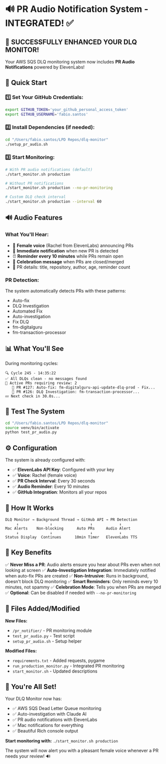 # 🔊 PR Audio Notification System - INTEGRATED! ✅

## 🎯 **SUCCESSFULLY ENHANCED YOUR DLQ MONITOR!**

Your AWS SQS DLQ monitoring system now includes **PR Audio Notifications** powered by ElevenLabs!

## 🚀 **Quick Start**

### **1️⃣ Set Your GitHub Credentials:**
```bash
export GITHUB_TOKEN='your_github_personal_access_token'
export GITHUB_USERNAME='fabio.santos'
```

### **2️⃣ Install Dependencies (if needed):**
```bash
cd "/Users/fabio.santos/LPD Repos/dlq-monitor"
./setup_pr_audio.sh
```

### **3️⃣ Start Monitoring:**
```bash
# With PR audio notifications (default)
./start_monitor.sh production

# Without PR notifications
./start_monitor.sh production --no-pr-monitoring

# Custom DLQ check interval
./start_monitor.sh production --interval 60
```

## 🔊 **Audio Features**

### **What You'll Hear:**
- 🎵 **Female voice** (Rachel from ElevenLabs) announcing PRs
- 🔔 **Immediate notification** when new PR is detected
- ⏰ **Reminder every 10 minutes** while PRs remain open
- 🎉 **Celebration message** when PRs are closed/merged
- 📢 PR details: title, repository, author, age, reminder count

### **PR Detection:**
The system automatically detects PRs with these patterns:
- Auto-fix
- DLQ Investigation  
- Automated Fix
- Auto-investigation
- Fix DLQ
- fm-digitalguru
- fm-transaction-processor

## 📊 **What You'll See**

During monitoring cycles:
```
🔍 Cycle 245 - 14:35:22
✅ All DLQs clean - no messages found
🔔 Active PRs requiring review: 2
   🤖 PR #127: Auto-fix: fm-digitalguru-api-update-dlq-prod - Fix...
   🤖 PR #126: DLQ Investigation: fm-transaction-processor...
💤 Next check in 30.0s...
```

## 🧪 **Test The System**

```bash
cd "/Users/fabio.santos/LPD Repos/dlq-monitor"
source venv/bin/activate
python test_pr_audio.py
```

## ⚙️ **Configuration**

The system is already configured with:
- ✅ **ElevenLabs API Key**: Configured with your key
- ✅ **Voice**: Rachel (female voice)
- ✅ **PR Check Interval**: Every 30 seconds
- ✅ **Audio Reminder**: Every 10 minutes
- ✅ **GitHub Integration**: Monitors all your repos

## 🔄 **How It Works**

```
DLQ Monitor → Background Thread → GitHub API → PR Detection
     ↓              ↓                 ↓            ↓
Mac Alerts    Non-blocking      Auto PRs     Audio Alert
     ↓              ↓                 ↓            ↓
Status Display  Continues      10min Timer   ElevenLabs TTS
```

## 🎯 **Key Benefits**

✅ **Never Miss a PR**: Audio alerts ensure you hear about PRs even when not looking at screen
✅ **Auto-Investigation Integration**: Immediately notified when auto-fix PRs are created
✅ **Non-Intrusive**: Runs in background, doesn't block DLQ monitoring
✅ **Smart Reminders**: Only reminds every 10 minutes, not spammy
✅ **Celebration Mode**: Tells you when PRs are merged
✅ **Optional**: Can be disabled if needed with `--no-pr-monitoring`

## 📝 **Files Added/Modified**

**New Files:**
- `/pr_notifier/` - PR monitoring module
- `test_pr_audio.py` - Test script
- `setup_pr_audio.sh` - Setup helper

**Modified Files:**
- `requirements.txt` - Added requests, pygame
- `run_production_monitor.py` - Integrated PR monitoring
- `start_monitor.sh` - Updated descriptions

## 🎉 **You're All Set!**

Your DLQ Monitor now has:
- ✅ AWS SQS Dead Letter Queue monitoring
- ✅ Auto-investigation with Claude AI
- ✅ PR audio notifications with ElevenLabs
- ✅ Mac notifications for everything
- ✅ Beautiful Rich console output

**Start monitoring with:** `./start_monitor.sh production`

The system will now alert you with a pleasant female voice whenever a PR needs your review! 🔊
